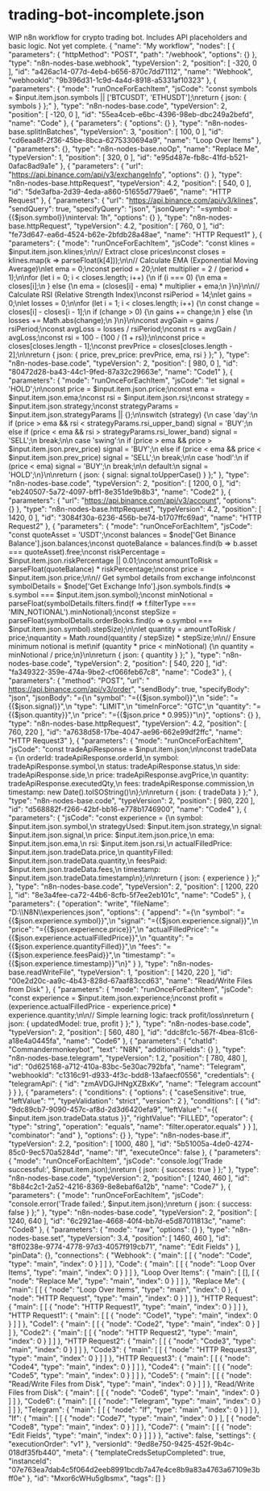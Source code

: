 # trading-bot-incomplete.json
WIP n8n workflow for crypto trading bot. Includes API placeholders and basic logic. Not yet complete.
{
  "name": "My workflow",
  "nodes": [
    {
      "parameters": {
        "httpMethod": "POST",
        "path": "/webhook",
        "options": {}
      },
      "type": "n8n-nodes-base.webhook",
      "typeVersion": 2,
      "position": [
        -320,
        0
      ],
      "id": "a426ac14-077d-4eb4-b656-870c7dd71112",
      "name": "Webhook",
      "webhookId": "9b396d31-1c9d-4a4d-8918-a5331af10323"
    },
    {
      "parameters": {
        "mode": "runOnceForEachItem",
        "jsCode": "const symbols = $input.item.json.symbols || ['BTCUSDT', 'ETHUSDT'];\nreturn { json: { symbols } };"
      },
      "type": "n8n-nodes-base.code",
      "typeVersion": 2,
      "position": [
        -120,
        0
      ],
      "id": "55ea4ceb-e6bc-4396-98eb-dbc249a2befd",
      "name": "Code"
    },
    {
      "parameters": {
        "options": {}
      },
      "type": "n8n-nodes-base.splitInBatches",
      "typeVersion": 3,
      "position": [
        100,
        0
      ],
      "id": "cd6eaa8f-2f36-45be-8bca-6275330694a9",
      "name": "Loop Over Items"
    },
    {
      "parameters": {},
      "type": "n8n-nodes-base.noOp",
      "name": "Replace Me",
      "typeVersion": 1,
      "position": [
        320,
        0
      ],
      "id": "e95d487e-fb8c-41fd-b521-0afac8ad9a1e"
    },
    {
      "parameters": {
        "url": "https://api.binance.com/api/v3/exchangeInfo",
        "options": {}
      },
      "type": "n8n-nodes-base.httpRequest",
      "typeVersion": 4.2,
      "position": [
        540,
        0
      ],
      "id": "5de3afba-2d39-4eda-a860-51655d779ae6",
      "name": "HTTP Request"
    },
    {
      "parameters": {
        "url": "https://api.binance.com/api/v3/klines",
        "sendQuery": true,
        "specifyQuery": "json",
        "jsonQuery": "=symbol: ={{$json.symbol}}\ninterval: 1h",
        "options": {}
      },
      "type": "n8n-nodes-base.httpRequest",
      "typeVersion": 4.2,
      "position": [
        760,
        0
      ],
      "id": "fe73d647-ea6d-4524-b62e-2bfdb28a48ae",
      "name": "HTTP Request1"
    },
    {
      "parameters": {
        "mode": "runOnceForEachItem",
        "jsCode": "const klines = $input.item.json.klines;\n\n// Extract close prices\nconst closes = klines.map(k => parseFloat(k[4]));\n\n// Calculate EMA (Exponential Moving Average)\nlet ema = 0;\nconst period = 20;\nlet multiplier = 2 / (period + 1);\n\nfor (let i = 0; i < closes.length; i++) {\n  if (i === 0) {\n    ema = closes[i];\n  } else {\n    ema = (closes[i] - ema) * multiplier + ema;\n  }\n}\n\n// Calculate RSI (Relative Strength Index)\nconst rsiPeriod = 14;\nlet gains = 0;\nlet losses = 0;\n\nfor (let i = 1; i < closes.length; i++) {\n  const change = closes[i] - closes[i - 1];\n  if (change > 0) {\n    gains += change;\n  } else {\n    losses += Math.abs(change);\n  }\n}\n\nconst avgGain = gains / rsiPeriod;\nconst avgLoss = losses / rsiPeriod;\nconst rs = avgGain / avgLoss;\nconst rsi = 100 - (100 / (1 + rs));\n\nconst price = closes[closes.length - 1];\nconst prevPrice = closes[closes.length - 2];\n\nreturn { json: { price, prev_price: prevPrice, ema, rsi } };"
      },
      "type": "n8n-nodes-base.code",
      "typeVersion": 2,
      "position": [
        980,
        0
      ],
      "id": "80472d28-ba43-44c1-9fed-87a32c29663e",
      "name": "Code1"
    },
    {
      "parameters": {
        "mode": "runOnceForEachItem",
        "jsCode": "let signal = 'HOLD';\n\nconst price = $input.item.json.price;\nconst ema = $input.item.json.ema;\nconst rsi = $input.item.json.rsi;\nconst strategy = $input.item.json.strategy;\nconst strategyParams = $input.item.json.strategyParams || {};\n\nswitch (strategy) {\n  case 'day':\n    if (price > ema && rsi < strategyParams.rsi_upper_band) signal = 'BUY';\n    else if (price < ema && rsi > strategyParams.rsi_lower_band) signal = 'SELL';\n    break;\n\n  case 'swing':\n    if (price > ema && price > $input.item.json.prev_price) signal = 'BUY';\n    else if (price < ema && price < $input.item.json.prev_price) signal = 'SELL';\n    break;\n\n  case 'hodl':\n    if (price < ema) signal = 'BUY';\n    break;\n\n  default:\n    signal = 'HOLD';\n}\n\nreturn { json: { signal: signal.toUpperCase() } };"
      },
      "type": "n8n-nodes-base.code",
      "typeVersion": 2,
      "position": [
        1200,
        0
      ],
      "id": "eb240507-5a72-4097-bff1-8e351de9b8b3",
      "name": "Code2"
    },
    {
      "parameters": {
        "url": "https://api.binance.com/api/v3/account",
        "options": {}
      },
      "type": "n8n-nodes-base.httpRequest",
      "typeVersion": 4.2,
      "position": [
        1420,
        0
      ],
      "id": "3084f30a-6236-456b-be74-b1707ffc69ad",
      "name": "HTTP Request2"
    },
    {
      "parameters": {
        "mode": "runOnceForEachItem",
        "jsCode": "const quoteAsset = 'USDT';\nconst balances = $node['Get Binance Balance'].json.balances;\nconst quoteBalance = balances.find(b => b.asset === quoteAsset).free;\nconst riskPercentage = $input.item.json.riskPercentage || 0.01;\nconst amountToRisk = parseFloat(quoteBalance) * riskPercentage;\nconst price = $input.item.json.price;\n\n// Get symbol details from exchange info\nconst symbolDetails = $node['Get Exchange Info'].json.symbols.find(s => s.symbol === $input.item.json.symbol);\nconst minNotional = parseFloat(symbolDetails.filters.find(f => f.filterType === 'MIN_NOTIONAL').minNotional);\nconst stepSize = parseFloat(symbolDetails.orderBooks.find(o => o.symbol === $input.item.json.symbol).stepSize);\n\nlet quantity = amountToRisk / price;\nquantity = Math.round(quantity / stepSize) * stepSize;\n\n// Ensure minimum notional is met\nif (quantity * price < minNotional) {\n  quantity = minNotional / price;\n}\n\nreturn { json: { quantity } };"
      },
      "type": "n8n-nodes-base.code",
      "typeVersion": 2,
      "position": [
        540,
        220
      ],
      "id": "fa349322-359e-474a-9be2-cf066feb67c8",
      "name": "Code3"
    },
    {
      "parameters": {
        "method": "POST",
        "url": " https://api.binance.com/api/v3/order",
        "sendBody": true,
        "specifyBody": "json",
        "jsonBody": "={\n  \"symbol\": \"={{$json.symbol}}\",\n  \"side\": \"={{$json.signal}}\",\n  \"type\": \"LIMIT\",\n  \"timeInForce\": \"GTC\",\n  \"quantity\": \"={{$json.quantity}}\",\n  \"price\": \"={{$json.price * 0.995}}\"\n}",
        "options": {}
      },
      "type": "n8n-nodes-base.httpRequest",
      "typeVersion": 4.2,
      "position": [
        760,
        220
      ],
      "id": "a7638d58-17be-4047-ae96-662e99df2ffc",
      "name": "HTTP Request3"
    },
    {
      "parameters": {
        "mode": "runOnceForEachItem",
        "jsCode": "const tradeApiResponse = $input.item.json;\n\nconst tradeData = {\n  orderId: tradeApiResponse.orderId,\n  symbol: tradeApiResponse.symbol,\n  status: tradeApiResponse.status,\n  side: tradeApiResponse.side,\n  price: tradeApiResponse.avgPrice,\n  quantity: tradeApiResponse.executedQty,\n  fees: tradeApiResponse.commission,\n  timestamp: new Date().toISOString()\n};\n\nreturn { json: { tradeData } };"
      },
      "type": "n8n-nodes-base.code",
      "typeVersion": 2,
      "position": [
        980,
        220
      ],
      "id": "d568882f-f266-42bf-bb16-e778b1746900",
      "name": "Code4"
    },
    {
      "parameters": {
        "jsCode": "const experience = {\n  symbol: $input.item.json.symbol,\n  strategyUsed: $input.item.json.strategy,\n  signal: $input.item.json.signal,\n  price: $input.item.json.price,\n  ema: $input.item.json.ema,\n  rsi: $input.item.json.rsi,\n  actualFilledPrice: $input.item.json.tradeData.price,\n  quantityFilled: $input.item.json.tradeData.quantity,\n  feesPaid: $input.item.json.tradeData.fees,\n  timestamp: $input.item.json.tradeData.timestamp\n};\n\nreturn { json: { experience } };"
      },
      "type": "n8n-nodes-base.code",
      "typeVersion": 2,
      "position": [
        1200,
        220
      ],
      "id": "8e3a4fee-ca72-44b6-8cfb-5f7ee2eb101c",
      "name": "Code5"
    },
    {
      "parameters": {
        "operation": "write",
        "fileName": "D:\\\\N8N\\\\experiences.json",
        "options": {
          "append": "={\n  \"symbol\": \"={{$json.experience.symbol}}\",\n  \"signal\": \"={{$json.experience.signal}}\",\n  \"price\": \"={{$json.experience.price}}\",\n  \"actualFilledPrice\": \"={{$json.experience.actualFilledPrice}}\",\n  \"quantity\": \"={{$json.experience.quantityFilled}}\",\n  \"fees\": \"={{$json.experience.feesPaid}}\",\n  \"timestamp\": \"={{$json.experience.timestamp}}\"\n}"
        }
      },
      "type": "n8n-nodes-base.readWriteFile",
      "typeVersion": 1,
      "position": [
        1420,
        220
      ],
      "id": "00e2d20c-aa9c-4b43-828d-67aaf83ccd63",
      "name": "Read/Write Files from Disk"
    },
    {
      "parameters": {
        "mode": "runOnceForEachItem",
        "jsCode": "const experience = $input.item.json.experience;\nconst profit = (experience.actualFilledPrice - experience.price) * experience.quantity;\n\n// Simple learning logic: track profit/loss\nreturn { json: { updatedModel: true, profit } };"
      },
      "type": "n8n-nodes-base.code",
      "typeVersion": 2,
      "position": [
        560,
        480
      ],
      "id": "ddc8fc1c-567f-4bea-81c6-a18e4a0445fa",
      "name": "Code6"
    },
    {
      "parameters": {
        "chatId": "Commandermonkeybot",
        "text": "N8N",
        "additionalFields": {}
      },
      "type": "n8n-nodes-base.telegram",
      "typeVersion": 1.2,
      "position": [
        780,
        480
      ],
      "id": "0d625168-a712-410a-83bc-5e30ac792bfa",
      "name": "Telegram",
      "webhookId": "c1316c91-d933-4f3c-bdd8-13afaecf0556",
      "credentials": {
        "telegramApi": {
          "id": "zmAVDGJHNgXZBxKv",
          "name": "Telegram account"
        }
      }
    },
    {
      "parameters": {
        "conditions": {
          "options": {
            "caseSensitive": true,
            "leftValue": "",
            "typeValidation": "strict",
            "version": 2
          },
          "conditions": [
            {
              "id": "9dc89cb7-9090-457c-af8d-2d3d6420efa9",
              "leftValue": "={{ $input.item.json.tradeData.status }}",
              "rightValue": "FILLED",
              "operator": {
                "type": "string",
                "operation": "equals",
                "name": "filter.operator.equals"
              }
            }
          ],
          "combinator": "and"
        },
        "options": {}
      },
      "type": "n8n-nodes-base.if",
      "typeVersion": 2.2,
      "position": [
        1000,
        480
      ],
      "id": "5b51005a-4de0-4274-85c0-9ec570a5284d",
      "name": "If",
      "executeOnce": false
    },
    {
      "parameters": {
        "mode": "runOnceForEachItem",
        "jsCode": "console.log('Trade successful:', $input.item.json);\nreturn { json: { success: true } };"
      },
      "type": "n8n-nodes-base.code",
      "typeVersion": 2,
      "position": [
        1240,
        460
      ],
      "id": "8b84c2c1-2a52-4216-8369-8e8ebaf6a12b",
      "name": "Code7"
    },
    {
      "parameters": {
        "mode": "runOnceForEachItem",
        "jsCode": "console.error('Trade failed:', $input.item.json);\nreturn { json: { success: false } };"
      },
      "type": "n8n-nodes-base.code",
      "typeVersion": 2,
      "position": [
        1240,
        640
      ],
      "id": "6c2921ae-4668-40f4-bb7d-e5d87011813c",
      "name": "Code8"
    },
    {
      "parameters": {
        "mode": "raw",
        "options": {}
      },
      "type": "n8n-nodes-base.set",
      "typeVersion": 3.4,
      "position": [
        1460,
        460
      ],
      "id": "8ff0238e-9774-4778-97d3-4057f919cb71",
      "name": "Edit Fields"
    }
  ],
  "pinData": {},
  "connections": {
    "Webhook": {
      "main": [
        [
          {
            "node": "Code",
            "type": "main",
            "index": 0
          }
        ]
      ]
    },
    "Code": {
      "main": [
        [
          {
            "node": "Loop Over Items",
            "type": "main",
            "index": 0
          }
        ]
      ]
    },
    "Loop Over Items": {
      "main": [
        [],
        [
          {
            "node": "Replace Me",
            "type": "main",
            "index": 0
          }
        ]
      ]
    },
    "Replace Me": {
      "main": [
        [
          {
            "node": "Loop Over Items",
            "type": "main",
            "index": 0
          },
          {
            "node": "HTTP Request",
            "type": "main",
            "index": 0
          }
        ]
      ]
    },
    "HTTP Request": {
      "main": [
        [
          {
            "node": "HTTP Request1",
            "type": "main",
            "index": 0
          }
        ]
      ]
    },
    "HTTP Request1": {
      "main": [
        [
          {
            "node": "Code1",
            "type": "main",
            "index": 0
          }
        ]
      ]
    },
    "Code1": {
      "main": [
        [
          {
            "node": "Code2",
            "type": "main",
            "index": 0
          }
        ]
      ]
    },
    "Code2": {
      "main": [
        [
          {
            "node": "HTTP Request2",
            "type": "main",
            "index": 0
          }
        ]
      ]
    },
    "HTTP Request2": {
      "main": [
        [
          {
            "node": "Code3",
            "type": "main",
            "index": 0
          }
        ]
      ]
    },
    "Code3": {
      "main": [
        [
          {
            "node": "HTTP Request3",
            "type": "main",
            "index": 0
          }
        ]
      ]
    },
    "HTTP Request3": {
      "main": [
        [
          {
            "node": "Code4",
            "type": "main",
            "index": 0
          }
        ]
      ]
    },
    "Code4": {
      "main": [
        [
          {
            "node": "Code5",
            "type": "main",
            "index": 0
          }
        ]
      ]
    },
    "Code5": {
      "main": [
        [
          {
            "node": "Read/Write Files from Disk",
            "type": "main",
            "index": 0
          }
        ]
      ]
    },
    "Read/Write Files from Disk": {
      "main": [
        [
          {
            "node": "Code6",
            "type": "main",
            "index": 0
          }
        ]
      ]
    },
    "Code6": {
      "main": [
        [
          {
            "node": "Telegram",
            "type": "main",
            "index": 0
          }
        ]
      ]
    },
    "Telegram": {
      "main": [
        [
          {
            "node": "If",
            "type": "main",
            "index": 0
          }
        ]
      ]
    },
    "If": {
      "main": [
        [
          {
            "node": "Code7",
            "type": "main",
            "index": 0
          }
        ],
        [
          {
            "node": "Code8",
            "type": "main",
            "index": 0
          }
        ]
      ]
    },
    "Code7": {
      "main": [
        [
          {
            "node": "Edit Fields",
            "type": "main",
            "index": 0
          }
        ]
      ]
    }
  },
  "active": false,
  "settings": {
    "executionOrder": "v1"
  },
  "versionId": "9ed8e750-9425-452f-9b4c-018df35fb440",
  "meta": {
    "templateCredsSetupCompleted": true,
    "instanceId": "07e763ea7dab4c5f064d2eeb8991bcdb7a47e4ce8b9a83a4763a67109e3bff0e"
  },
  "id": "Mxor6cWHu5glbsmx",
  "tags": []
}
